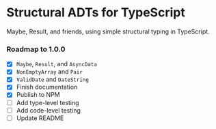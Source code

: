 # Structural ADTs for TypeScript

Maybe, Result, and friends, using simple structural typing in TypeScript.

### Roadmap to 1.0.0
- [x] `Maybe`, `Result`, and `AsyncData`
- [x] `NonEmptyArray` and `Pair`
- [x] `ValidDate` and `DateString`
- [x] Finish documentation
- [x] Publish to NPM
- [ ] Add type-level testing
- [ ] Add code-level testing
- [ ] Update README
